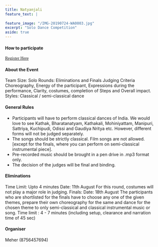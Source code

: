 ```yaml
---
title: Natyanjali
feature_text: |
  
feature_image: "/IMG-20190724-WA0003.jpg"
excerpt: "Solo Dance Competition"
aside: true
---
```


#### How to participate
[<span style="font-family:Papyrus; font-size:1em;">Register Here</span>](https://forms.gle/KdcxcBhTjBirV6pH8 "Event Registration link") 

#### About the Event
Team Size: Solo
Rounds: Eliminations and Finals 
Judging Criteria
Choreography, Energy of the participant, Expressions during the performance, Clarity, costumes, completion of Steps and Overall impact. 
Styles: Classical / semi-classical dance 
#### General Rules
* Participants will have to perform classical dances of India. We would love to see Kathak, Bharatanatyam, Kathakali, Mohiniyattam, Manipuri, Sattriya, Kuchipudi, Odissi and Gaudiya Nritya etc. However, different forms will not be judged separately.
* The songs should be strictly classical. Film songs are not allowed. [except for the finals, where you can perform on semi-classical instrumental piece].
* Pre-recorded music should be brought in a pen drive in .mp3 format only.
* The decision of the judges will be final and binding.

#### Eliminations 
Time Limit: Upto 4 minutes
Date: 11th August
For this round, costumes will not play a major role in judging.
Finals:
Date: 18th August 
The participants who are shortlisted for the finals have to choose any one of the given themes, prepare their own choreography for the same and dance for the chosen theme to only semi-classical and classical instrumental music or song.
Time limit : 4 - 7 minutes (including setup, clearance and narration time of 45 sec)

#### Organiser
Meher (8756457694)


```
